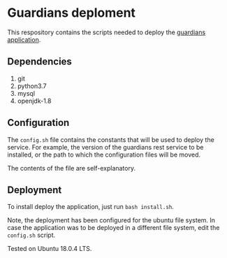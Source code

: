 # Guardians deploment
This respository contains the scripts needed to deploy the [guardians application](https://github.com/miggoncan/guardiansRESTinterface).

## Dependencies

 1. git
 2. python3.7
 3. mysql
 4. openjdk-1.8

## Configuration

The `config.sh` file contains the constants that will be used to deploy
the service. For example, the version of the guardians rest service to 
be installed, or the path to which the configuration files will be moved.

The contents of the file are self-explanatory.

## Deployment

To install deploy the application, just run `bash install.sh`.

Note, the deployment has been configured for the ubuntu file system.
In case the application was to be deployed in a different file system,
edit the `config.sh` script.

Tested on Ubuntu 18.0.4 LTS.